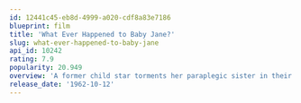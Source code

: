 ```yaml
---
id: 12441c45-eb8d-4999-a020-cdf8a83e7186
blueprint: film
title: 'What Ever Happened to Baby Jane?'
slug: what-ever-happened-to-baby-jane
api_id: 10242
rating: 7.9
popularity: 20.949
overview: 'A former child star torments her paraplegic sister in their decaying Hollywood mansion.'
release_date: '1962-10-12'
---
```

